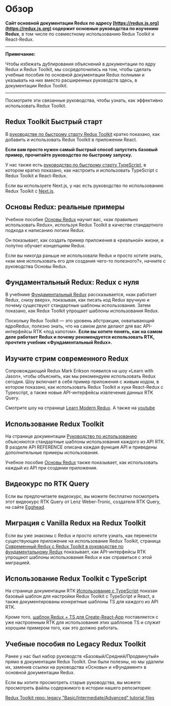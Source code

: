 # Обзор

**Сайт основной документации Redux по адресу [https://redux.js.org](https://redux.js.org) содержит основные руководства по изучению Redux**, в том числе по совместному использованию Redux Toolkit и React-Redux.

---

**Примечание:**

Чтобы избежать дублирования объяснений в документации по ядру Redux и Redux Toolkit, мы сосредоточились на том, чтобы сделать учебные пособия по основной документации Redux полными и указывать на них вместо расширенных руководств здесь, в документации Redux Toolkit.

---

Посмотрите эти связанные руководства, чтобы узнать, как эффективно использовать Redux Toolkit.

## Redux Toolkit Быстрый старт

В [руководстве по быстрому старту Redux Toolkit](<./02. Быстрый старт.md>) кратко показано, как добавить и использовать Redux Toolkit в приложении React.

**Если вам просто нужен самый быстрый способ запустить базовый пример, прочитайте руководство по быстрому запуску.**

У нас также есть [руководство по быстрому старту TypeScript](<./03. Быстрый старт TypeScript.md>), в котором кратко показано, как настроить и использовать TypeScript с Redux Toolkit и React-Redux.

Если вы используете Next.js, у нас есть руководство по использованию Redux Toolkit с [Next.js](<../03. ИСПОЛЬЗОВАНИЕ REDUX TOOLKIT/04. Настройка с Next.js.md>).

## Основы Redux: реальные примеры

Учебное пособие [Основы Redux](https://redux.js.org/tutorials/essentials/part-1-overview-concepts) научит вас, «как правильно использовать Redux», используя Redux Toolkit в качестве стандартного подхода к написанию логики Redux.

Он показывает, как создать пример приложения в «реальной» жизни, и попутно обучает концепциям Redux.

Если вы никогда раньше не использовали Redux и просто хотите знать, «как мне использовать его для создания чего-то полезного?», начните с руководства Основы Redux.

## Фундаментальный Redux: Redux с нуля

В учебнике [Фундаментальный Redux](https://redux.js.org/tutorials/fundamentals/part-1-overview) рассказывается, «как работает Redux, снизу вверх», показывая, как писать код Redux вручную и почему существуют стандартные шаблоны использования. Затем показано, как Redux Toolkit упрощает шаблоны использования Redux.

Поскольку Redux Toolkit — это уровень абстракции, охватывающий ядро ​​Redux, полезно знать, что на самом деле делают для вас API-интерфейсы RTK «под капотом». **Если вы хотите понять, как на самом деле работает Redux и почему рекомендуется использовать RTK, прочтите учебник «Фундаментальный Redux».**

## Изучите стрим современного Redux

Сопровождающий Redux Mark Erikson появился на шоу «Learn with Jason», чтобы объяснить, как мы рекомендуем использовать Redux сегодня. Шоу включает в себя пример приложения с живым кодом, в котором показано, как использовать Redux Toolkit и хуки React-Redux с Typescript, а также новые API-интерфейсы извлечения данных RTK Query.

Смотрите шоу на странице [Learn Modern Redux](https://www.learnwithjason.dev/let-s-learn-modern-redux). А также на [youtube](https://www.youtube.com/watch?v=9zySeP5vH9c)

## Использование Redux Toolkit

На странице документации [Руководство по использованию](<../03. ИСПОЛЬЗОВАНИЕ REDUX TOOLKIT/01. Руководство по использованию.md>) объясняются стандартные шаблоны использования каждого из API RTK. В разделе API REFERENCE описана каждая функция API и приведены дополнительные примеры использования.

Учебное пособие [Основы Redux](https://redux.js.org/tutorials/essentials/part-1-overview-concepts) также показывает, как использовать каждый из API при создании приложения.

## Видеокурс по RTK Query

Если вы предпочитаете видеокурс, вы можете бесплатно посмотреть этот видеокурс RTK Query от Lenz Weber-Tronic, создателя RTK Query, на сайте [Egghead](https://egghead.io/courses/rtk-query-basics-query-endpoints-data-flow-and-typescript-57ea3c43?af=7pnhj6).

## Миграция с Vanilla Redux на Redux Toolkit

Если вы уже знакомы с Redux и просто хотите узнать, как перенести существующее приложение на использование Redux Toolkit, страница [Современный Redux с Redux Toolkit в руководстве по фундаментальному Redux](https://redux.js.org/tutorials/fundamentals/part-8-modern-redux) показывает, как API-интерфейсы RTK упрощают шаблоны использования Redux и как справиться с этой миграцией.

## Использование Redux Toolkit с TypeScript

На странице документации RTK [Использование с TypeScript](<../03. ИСПОЛЬЗОВАНИЕ REDUX TOOLKIT/02. Использование с TypeScript.md>) показан базовый шаблон для настройки Redux Toolkit с TypeScript и React, а также документированы конкретные шаблоны TS для каждого из API RTK.

Кроме того, [шаблон Redux + TS для Create-React-App](https://github.com/reduxjs/cra-template-redux-typescript) поставляется с уже настроенным RTK для использования этих шаблонов TS и служит хорошим примером того, как это должно работать.

## Учебные пособия по Legacy Redux Toolkit

Ранее у нас был набор руководств «Базовый/Средний/Продвинутый» прямо в документации Redux Toolkit. Они были полезны, но мы удалили их, заменив ссылки на руководства «Основы» и «Фундамент» в основной документации Redux.

Если вы хотите просмотреть старые руководства, вы можете просмотреть файлы содержимого в истории нашего репозитория:

[Redux Toolkit repo: legacy "Basic/Intermediate/Advanced" tutorial files](https://github.com/reduxjs/redux-toolkit/tree/e85eb17b39/docs/tutorials)
